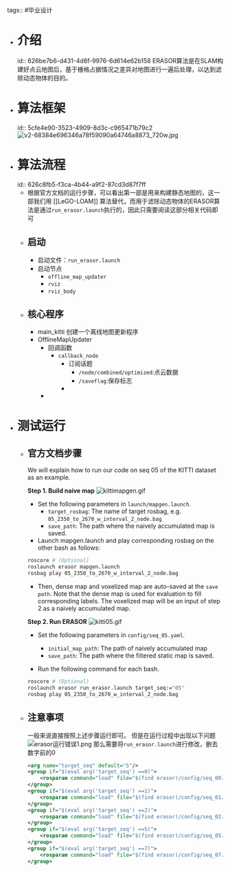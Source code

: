 tags:: #毕业设计

- # 介绍
  id:: 626be7b6-d431-4d8f-9976-6d614e62b158
  ERASOR算法是在SLAM构建好点云地图后，基于栅格占据情况之差异对地图进行一遍后处理，以达到滤除动态物体的目的。
- # 算法框架
  id:: 5cfe4e90-3523-4909-8d3c-c965471b79c2
  ![v2-68384e696346a78f59090a64746a8873_720w.jpg](../assets/v2-68384e696346a78f59090a64746a8873_720w_1651231634999_0.jpg)
- # 算法流程
  id:: 626c8fb5-f3ca-4b44-a9f2-87cd3d87f7ff
	- 根据官方文档的运行步骤，可以看出第一部是用来构建静态地图的，这一部我们用 [[LeGO-LOAM]] 算法替代，而用于滤除动态物体的ERASOR算法是通过`run_erasor.launch`执行的，因此只需要阅读这部分相关代码即可
	- ## 启动
		- 启动文件：`run_erasor.launch`
		- 启动节点
			- `offline_map_updater`
			- `rviz`
			- `rviz_body`
	- ## 核心程序
		- main_kitti
		  创建一个离线地图更新程序
		- OfflineMapUpdater
			- 回调函数
				- `callback_node`
					- 订阅话题
						- `/node/combined/optimized`:点云数据
						- `/saveflag`:保存标志
					-
			-
- # 测试运行
	- ## 官方文档步骤
	  We will explain how to run our code on seq 05 of the KITTI dataset as an example.
	  
	  **Step 1. Build naive map**
	  ![kittimapgen.gif](../assets/kittimapgen_1651239349893_0.gif) 
	  
	  * Set the following parameters in `launch/mapgen.launch`.
	  	* `target_rosbag`: The name of target rosbag, e.g. `05_2350_to_2670_w_interval_2_node.bag`
	  	* `save_path`: The path where the naively accumulated map is saved.
	  * Launch mapgen.launch and play corresponding rosbag on the other bash as follows:
	  ```bash
	  roscore # (Optional)
	  roslaunch erasor mapgen.launch
	  rosbag play 05_2350_to_2670_w_interval_2_node.bag
	  ```
	  * Then, dense map and voxelized map are auto-saved at the `save path`. Note that the dense map is used for evaluation to fill corresponding labels. The voxelized map will be an input of step 2 as a naively accumulated map.
	  
	  **Step 2. Run ERASOR**
	  ![kitti05.gif](../assets/kitti05_1651239383755_0.gif) 
	  * Set the following parameters in `config/seq_05.yaml`.
	  	* `initial_map_path`: The path of naively accumulated map
	  	* `save_path`: The path where the filtered static map is saved.
	  
	  * Run the following command for each bash.
	  ```bash
	  roscore # (Optional)
	  roslaunch erasor run_erasor.launch target_seq:="05"
	  rosbag play 05_2350_to_2670_w_interval_2_node.bag
	  ```
	- ## 注意事项
	  一般来说直接按照上述步骤运行即可。
	  但是在运行过程中出现以下问题 ![erasor运行错误1.png](../assets/erasor运行错误1_1651239704518_0.png)
	  那么需要将`run_erasor.launch`进行修改，删去数字前的0
	  ```xml
	  <arg name="target_seq" default="5"/>
	  <group if="$(eval arg('target_seq') ==0)">
	      <rosparam command="load" file="$(find erasor)/config/seq_00.yaml" />
	  </group>
	  <group if="$(eval arg('target_seq') ==1)">
	      <rosparam command="load" file="$(find erasor)/config/seq_01.yaml" />
	  </group>
	  <group if="$(eval arg('target_seq') ==2)">
	      <rosparam command="load" file="$(find erasor)/config/seq_02.yaml" />
	  </group>
	  <group if="$(eval arg('target_seq') ==5)">
	      <rosparam command="load" file="$(find erasor)/config/seq_05.yaml" />
	  </group>
	  <group if="$(eval arg('target_seq') ==7)">
	      <rosparam command="load" file="$(find erasor)/config/seq_07.yaml" />
	  </group>
	  ```